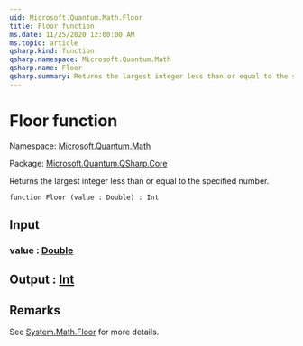 ```yaml
---
uid: Microsoft.Quantum.Math.Floor
title: Floor function
ms.date: 11/25/2020 12:00:00 AM
ms.topic: article
qsharp.kind: function
qsharp.namespace: Microsoft.Quantum.Math
qsharp.name: Floor
qsharp.summary: Returns the largest integer less than or equal to the specified number.
---
```


# Floor function

Namespace: [Microsoft.Quantum.Math](xref:Microsoft.Quantum.Math)

Package: [Microsoft.Quantum.QSharp.Core](https://nuget.org/packages/Microsoft.Quantum.QSharp.Core)


Returns the largest integer less than or equal to the specified number.

```qsharp
function Floor (value : Double) : Int
```


## Input

### value : [Double](xref:microsoft.quantum.user-guide.language.types)





## Output : [Int](xref:microsoft.quantum.user-guide.language.types)



## Remarks

See [System.Math.Floor](https://docs.microsoft.com/dotnet/api/system.math.floor) for more details.